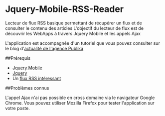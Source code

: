 Jquery-Mobile-RSS-Reader
========================

Lecteur de flux RSS basique permettant de récupérer un flux et de consulter le contenu des articles
L'objectif du lecteur de flux est de découvrir les WebApps à travers Jquery Mobile et les appels Ajax

L'application est accompagnée d'un tutoriel que vous pouvez consulter sur le blog d'[actualité de l'agence Publika](http://actus.publika.fr)


##Prérequis

* [Jquery Mobile](http://jquerymobile.com/download/)
* [Jquery](http://jquery.com/download/)
* Un [flux RSS intéressant](http://www.actus.publika.fr/feed/)

##Problèmes connus

L'appel Ajax n'ai pas possible en cross domaine via le navigateur Google Chrome. Vous pouvez utiliser Mozilla Firefox pour tester l'application sur votre poste.